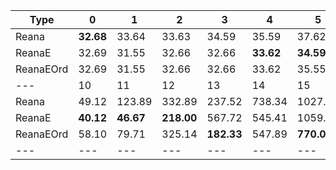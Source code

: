 | Type | 0 | 1 | 2 | 3 | 4 | 5 | 6 | 7 | 8 | 9 |
|---|---|---|---|---|---|---|---|---|---|---|
| Reana | **32.68** | 33.64 | 33.63 | 34.59 | 35.59 | 37.62 | 40.66 | 46.68 | **27.54** | 40.03 |
| ReanaE | 32.69 | 31.55 | 32.66 | 32.66 | **33.62** | **34.59** | **37.62** | **42.58** | 51.54 | **33.21** |
| ReanaEOrd | 32.69 | 31.55 | 32.66 | 32.66 | 33.62 | 35.55 | 38.58 | 44.66 | 28.66 | 39.67 |
| --- | 10 | 11 | 12 | 13 | 14 | 15 | 16 | 17 | --- | --- |
| Reana | 49.12 | 123.89 | 332.89 | 237.52 | 738.34 | 1027.70 | 1750.24 | **3402.24** | -- | -- |
| ReanaE | **40.12** | **46.67** | **218.00** | 567.72 | 545.41 | 1059.15 | 2177.51 | 4594.06 | -- | -- |
| ReanaEOrd | 58.10 | 79.71 | 325.14 | **182.33** | 547.89 | **770.06** | **1687.51** | 3505.33 | -- | -- |
|---|---|---|---|---|---|---|---|---|---|---|
